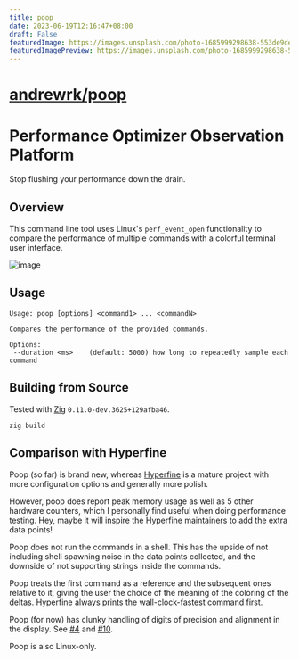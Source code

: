```yaml
---
title: poop
date: 2023-06-19T12:16:47+08:00
draft: False
featuredImage: https://images.unsplash.com/photo-1685999298638-553de9deb9fc?ixid=M3w0NjAwMjJ8MHwxfHJhbmRvbXx8fHx8fHx8fDE2ODcxNDgxMjJ8&ixlib=rb-4.0.3
featuredImagePreview: https://images.unsplash.com/photo-1685999298638-553de9deb9fc?ixid=M3w0NjAwMjJ8MHwxfHJhbmRvbXx8fHx8fHx8fDE2ODcxNDgxMjJ8&ixlib=rb-4.0.3
---
```


# [andrewrk/poop](https://github.com/andrewrk/poop)

# Performance Optimizer Observation Platform

Stop flushing your performance down the drain.

## Overview

This command line tool uses Linux's `perf_event_open` functionality to compare the performance of multiple commands
with a colorful terminal user interface.

![image](https://github.com/andrewrk/poop/assets/106511/c4f4d4f1-c25e-473c-bdd2-95a0692d280f)

## Usage

```
Usage: poop [options] <command1> ... <commandN>

Compares the performance of the provided commands.

Options:
 --duration <ms>    (default: 5000) how long to repeatedly sample each command

```

## Building from Source

Tested with [Zig](https://ziglang.org/) `0.11.0-dev.3625+129afba46`.

```
zig build
```

## Comparison with Hyperfine

Poop (so far) is brand new, whereas
[Hyperfine](https://github.com/sharkdp/hyperfine) is a mature project with more
configuration options and generally more polish.

However, poop does report peak memory usage as well as 5 other hardware
counters, which I personally find useful when doing performance testing. Hey,
maybe it will inspire the Hyperfine maintainers to add the extra data points!

Poop does not run the commands in a shell. This has the upside of not
including shell spawning noise in the data points collected, and the downside
of not supporting strings inside the commands.

Poop treats the first command as a reference and the subsequent ones
relative to it, giving the user the choice of the meaning of the coloring of
the deltas. Hyperfine always prints the wall-clock-fastest command first.

Poop (for now) has clunky handling of digits of precision and alignment in the
display. See [#4](https://github.com/andrewrk/poop/issues/4) and
[#10](https://github.com/andrewrk/poop/issues/10).

Poop is also Linux-only.
